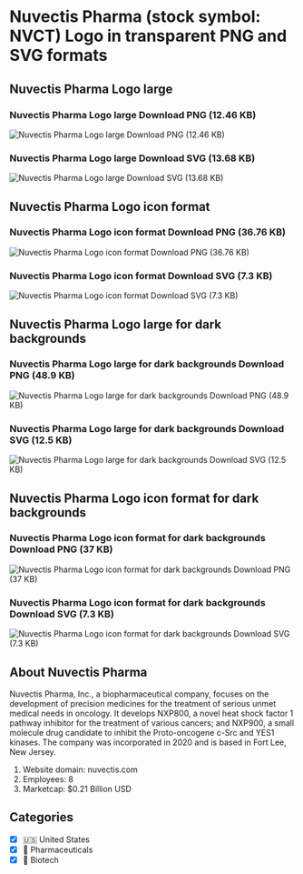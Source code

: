 # Nuvectis Pharma (stock symbol: NVCT) Logo in transparent PNG and SVG formats

## Nuvectis Pharma Logo large

### Nuvectis Pharma Logo large Download PNG (12.46 KB)

![Nuvectis Pharma Logo large Download PNG (12.46 KB)](/img/orig/NVCT_BIG-45620368.png)

### Nuvectis Pharma Logo large Download SVG (13.68 KB)

![Nuvectis Pharma Logo large Download SVG (13.68 KB)](/img/orig/NVCT_BIG-2707d053.svg)

## Nuvectis Pharma Logo icon format

### Nuvectis Pharma Logo icon format Download PNG (36.76 KB)

![Nuvectis Pharma Logo icon format Download PNG (36.76 KB)](/img/orig/NVCT-c6eef78d.png)

### Nuvectis Pharma Logo icon format Download SVG (7.3 KB)

![Nuvectis Pharma Logo icon format Download SVG (7.3 KB)](/img/orig/NVCT-51325507.svg)

## Nuvectis Pharma Logo large for dark backgrounds

### Nuvectis Pharma Logo large for dark backgrounds Download PNG (48.9 KB)

![Nuvectis Pharma Logo large for dark backgrounds Download PNG (48.9 KB)](/img/orig/NVCT_BIG.D-31b5ae00.png)

### Nuvectis Pharma Logo large for dark backgrounds Download SVG (12.5 KB)

![Nuvectis Pharma Logo large for dark backgrounds Download SVG (12.5 KB)](/img/orig/NVCT_BIG.D-822295b0.svg)

## Nuvectis Pharma Logo icon format for dark backgrounds

### Nuvectis Pharma Logo icon format for dark backgrounds Download PNG (37 KB)

![Nuvectis Pharma Logo icon format for dark backgrounds Download PNG (37 KB)](/img/orig/NVCT.D-9a17d4dc.png)

### Nuvectis Pharma Logo icon format for dark backgrounds Download SVG (7.3 KB)

![Nuvectis Pharma Logo icon format for dark backgrounds Download SVG (7.3 KB)](/img/orig/NVCT.D-20ad8324.svg)

## About Nuvectis Pharma

Nuvectis Pharma, Inc., a biopharmaceutical company, focuses on the development of precision medicines for the treatment of serious unmet medical needs in oncology. It develops NXP800, a novel heat shock factor 1 pathway inhibitor for the treatment of various cancers; and NXP900, a small molecule drug candidate to inhibit the Proto-oncogene c-Src and YES1 kinases. The company was incorporated in 2020 and is based in Fort Lee, New Jersey.

1. Website domain: nuvectis.com
2. Employees: 8
3. Marketcap: $0.21 Billion USD


## Categories
- [x] 🇺🇸 United States
- [x] 💊 Pharmaceuticals
- [x] 🧬 Biotech

